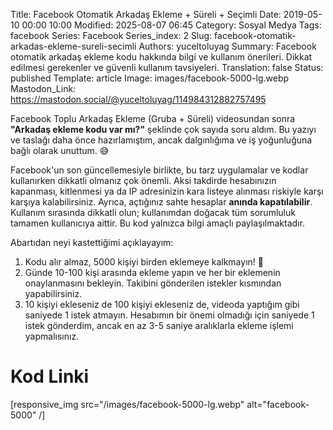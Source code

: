 Title: Facebook Otomatik Arkadaş Ekleme + Süreli + Seçimli
Date: 2019-05-10 00:00 10:00
Modified: 2025-08-07 06:45
Category: Sosyal Medya
Tags: facebook
Series: Facebook
Series_index: 2
Slug: facebook-otomatik-arkadas-ekleme-sureli-secimli
Authors: yuceltoluyag
Summary: Facebook otomatik arkadaş ekleme kodu hakkında bilgi ve kullanım önerileri. Dikkat edilmesi gerekenler ve güvenli kullanım tavsiyeleri.
Translation: false
Status: published
Template: article
Image: images/facebook-5000-lg.webp
Mastodon_Link: https://mastodon.social/@yuceltoluyag/114984312882757495


Facebook Toplu Arkadaş Ekleme (Gruba + Süreli) videosundan sonra **"Arkadaş ekleme kodu var mı?"** şeklinde çok sayıda soru aldım. Bu yazıyı ve taslağı daha önce hazırlamıştım, ancak dalgınlığıma ve iş yoğunluğuna bağlı olarak unuttum. 😅


Facebook'un son güncellemesiyle birlikte, bu tarz uygulamalar ve kodlar kullanırken dikkatli olmanız çok önemli. Aksi takdirde hesabınızın kapanması, kitlenmesi ya da IP adresinizin kara listeye alınması riskiyle karşı karşıya kalabilirsiniz. Ayrıca, açtığınız sahte hesaplar **anında kapatılabilir**. Kullanım sırasında dikkatli olun; kullanımdan doğacak tüm sorumluluk tamamen kullanıcıya aittir. Bu kod yalnızca bilgi amaçlı paylaşılmaktadır.


Abartıdan neyi kastettiğimi açıklayayım:

1. Kodu alır almaz, 5000 kişiyi birden eklemeye kalkmayın! 🚫
2. Günde 10-100 kişi arasında ekleme yapın ve her bir eklemenin onaylanmasını bekleyin. Takibini gönderilen istekler kısmından yapabilirsiniz.
3. 10 kişiyi ekleseniz de 100 kişiyi ekleseniz de, videoda yaptığım gibi saniyede 1 istek atmayın. Hesabımın bir önemi olmadığı için saniyede 1 istek gönderdim, ancak en az 3-5 saniye aralıklarla ekleme işlemi yapmalısınız.

# Kod Linki

<script type="module" src="https://cdn.jsdelivr.net/npm/@justinribeiro/lite-youtube@1/lite-youtube.min.js"></script>

<lite-youtube videoid="poi-oUJbTrc"></lite-youtube>

[responsive_img src="/images/facebook-5000-lg.webp" alt="facebook-5000" /]

